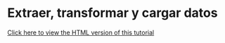 # Extraer, transformar y cargar datos

[Click here to view the HTML version of this tutorial](../../../../_static/TUTORIAL%20-%20Extraer,%20transformar%20y%20cargar%20datos.html)
